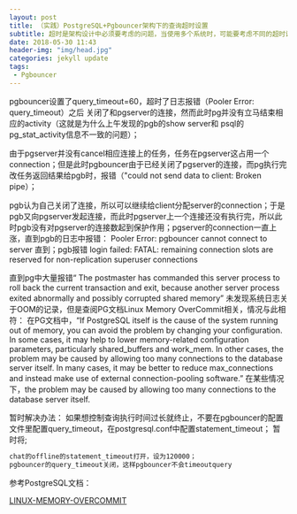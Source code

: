 ```yaml
---
layout: post
title: （实践）PostgreSQL+Pgbouncer架构下的查询超时设置
subtitle: 超时是架构设计中必须要考虑的问题，当使用多个系统时，可能要考虑不同的超时设置
date: 2018-05-30 11:43
header-img: "img/head.jpg"
categories: jekyll update
tags:
 - Pgbouncer
---
```


pgbouncer设置了query_timeout=60，超时了日志报错（Pooler Error: query_timeout）之后
关闭了和pgserver的连接，然而此时pg并没有立马结束相应的activity（这就是为什么上午发现的pgb的show server和 psql的pg_stat_activity信息不一致的问题）；

由于pgserver并没有cancel相应连接上的任务，任务在pgserver这占用一个connection；但是此时pgbouncer由于已经关闭了pgserver的连接，而pg执行完改任务返回结果给pgb时，报错（"could not send data to client: Broken pipe）；

pgb认为自己关闭了连接，所以可以继续给client分配server的connection；于是pgb又向pgserver发起连接，而此时pgserver上一个连接还没有执行完，所以此时pgb没有对pgserver的连接数起到保护作用；pgserver的connection一直上涨，直到pgb的日志中报错：
Pooler Error: pgbouncer cannot connect to server
直到；pgb报错 login failed: FATAL: remaining connection slots are reserved for non-replication superuser connections

直到pg中大量报错“
The postmaster has commanded this server process to roll back the current transaction and exit, because another server process exited abnormally and possibly corrupted shared memory” 
未发现系统日志关于OOM的记录，但是查阅PG文档Linux Memory OverCommit相关，情况与此相符：
在PG文档中，“If PostgreSQL itself is the cause of the system running out of memory, you can avoid the problem by changing your configuration. In some cases, it may help to lower memory-related configuration parameters, particularly shared_buffers and work_mem. In other cases, the problem may be caused by allowing too many connections to the database server itself. In many cases, it may be better to reduce max_connections and instead make use of external connection-pooling software.” 在某些情况下，the problem may be caused by allowing too many connections to the database server itself. 

暂时解决办法：
如果想控制查询执行时间过长就终止，不要在pgbouncer的配置文件里配置query_timeout，在postgresql.conf中配置statement_timeout；
暂时将;

```bash
chat的offline的statement_timeout打开，设为120000；
pgbouncer的query_timeout关闭，这样pgbouncer不会timeoutquery
```

参考PostgreSQL文档：

[LINUX-MEMORY-OVERCOMMIT](https://www.postgresql.org/docs/current/static/kernel-resources.html#LINUX-MEMORY-OVERCOMMIT)

